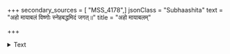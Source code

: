 +++
secondary_sources = [ "MSS_4178",]
jsonClass = "Subhaashita"
text = "अहो मायाबलं विष्णोः स्नेहबद्धमिदं जगत्॥"
title = "अहो मायाबलम्"

+++

<details><summary>Text</summary>

अहो मायाबलं विष्णोः स्नेहबद्धमिदं जगत्॥
</details>
